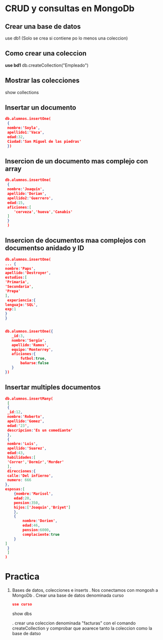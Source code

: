 # CRUD y consultas en MongoDb
## Crear una base de datos
use db1  (Solo se crea si contiene po lo menos una coleccion)

## Como crear una coleccion 
**use bd1** 
db.createCollection("Empleado")

## Mostrar las colecciones 
show collections

## Insertar un documento

```json
db.alumnos.insertOne(
 {
 nombre:'Soyla',
 apellido1:'Vaca',
 edad:32,
 Ciudad:'San Miguel de las piedras'
 })
```
## Insercion de un documento mas complejo con array

``` json
db.alumnos.insertOne(
 {
 nombre:'Joaquin',
 apellido:'Dorian',
 apellido2:'Guerrero',
 edad:15,
 aficiones:[
    'cerveza','hueva','Canabis'
 ]
 }
 )
 ```

 ## Insercion de documentos maa complejos con documentso anidado y ID

 ``` json
 db.alumnos.insertOne(
... {
 nombre:'Paps',
 apellido:'Destroyer',
 estudios:[
 'Primaria',
 'Secundaria',
 'Prepa'
 ],
  experiencia:{
 lenguaje:'SQL',
 exp:1
 }
 }


 db.alumnos.insertOne({
    _id:3,
    nombre:'Sergio',
    apellido:'Ramos',
    equipo:'Monterrey',
    aficiones:{
        futbol:true,
        bañarse:false
    }
})
 ```

## Insertar multiples documentos 

```json
db.alumnos.insertMany(
 [
 {
 _id:12,
 nombre:'Roberto',
 apellido:'Gomez',
 edad:'23',
 descripcion:'Es un comediante'
 },
 {
 nombre:'Luis',
 apellido:'Suarez',
 edad:43,
 habilidades:[
 'Correr','Dormir','Morder'
 ],
 direcciones:{
 calle:'Del infierno',
 numero: 666
},
esposas:[
    {nombre:'Marisol',
    edad:20,
    pension:350,
    hijos:['Joaquin','Briyet']
    },
    {
        nombre:'Dorien',
        edad:46,
        pension:6000,
        complaciente:true
    }
]
 }
 ]
)
```

# Practica
1. Bases de datos, colecciones e inserts
    . Nos conectamos con mongosh a MongoDb
    . Crear una base de datos denominada curso

    ```json
    use curso
    ```

    show dbs

    . crear una coleccion denominada "facturas" con el comando createCollection
    y comprobar que aoarece tanto la coleccion como la base de datso

